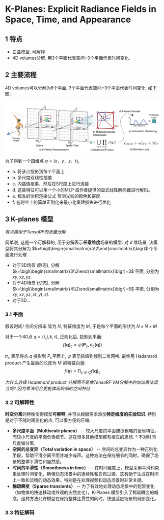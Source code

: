 # K-Planes: Explicit Radiance Fields in Space, Time, and Appearance

## 1 特点
- 白盒模型, 可解释
- 4D volumes分解. 用3个平面代表空间+3个平面代表时间变化. 

## 2 主要流程

4D volumes可以分解为6个平面, 3个平面代表空间+3个平面代表时间变化. 如下图:

![Alt text](image-9.png)

为了得到一个四维点 $q =(x，y，z，t)$, 
- a. 将该点投影到每个平面上
- b. 多尺度双线性插值
- c. 内插值相乘，然后在S尺度上进行连接
- d. 这些特征可以用一个小的MLP  或作者提供的显式线性解码器进行解码。
- e. 标准的体积渲染公式 预测光线的颜色和密度
- f. 在时空上的简单正则化来最小化重建损失进行优化


## 3 K-planes 模型

*有点类似于TensoRF的张量分解*

简单说, 这是一个可解释的, 用于分解表示**任意维度**场景的模型. 对 $d$ 维场景, 该模型将其分解为 $k=\bigl(\begin{smallmatrix}d\\2\end{smallmatrix}\bigr)$ 个平面进行处理

- 对于3D场景 (静态), 分解 $k=\bigl(\begin{smallmatrix}3\\2\end{smallmatrix}\bigr)=3$ 平面, 分别为 $xy, xz, yz$.
- 对于4D场景 (动态), 分解 $k=\bigl(\begin{smallmatrix}4\\2\end{smallmatrix}\bigr)=6$ 平面, 分别为 $xy, xz, yz, xt, yt, zt$.
- 对于5D...

### 3.1 平面

假设时间/ 空间分辨率 皆为 $N$, 特征维度为 $M$, 于是每个平面的形状为 $N{\times} N {\times} M$ 

对于一个4D点 $q=(i,j,k,\tau)$, 正则化后, 投影到平面:
$$f(\boldsymbol{q})_c=\psi(\mathbf{P}_c,\pi_c(\boldsymbol{q}))$$

$\pi_c$ 表示将点 $q$ 投影到 $P_c$平面上, $\psi$ 表示插值到规则二维网格. 最终用 Hadamard product 产生最后的长度为 M 的特征向量:
$$f(\boldsymbol{q})=\prod_{c\in C}f(\boldsymbol{q})_c$$

*为什么选择 Hadamard product 分解而不是像TensoRF VM分解中的加法乘法混合呢? 因为乘法组合更能体现局部的空间特征*


### 3.2 可解释性

**时空分离**的特性使得模型**可解释**, 并可以根据需求添加**特定维度的先验知识**. 特别是对于不随时间变化的点, 可以很方便的压缩. 

- **多尺度平面（Multiscale planes）** -- 较大尺度的平面捕捉粗略的全局特征，而较小尺度的平面负责细节。这在很多其他模型都有相应的思想. * 不对时间尺度做分离.  
- **空间的总变异（Total variation in space）** -- 空间的总变异作为一种正则化手段，帮助平滑空间平面并减少噪声。这种方法在保持细节的同时，确保了场景的整体平滑性和自然感。
- **时间的平滑性（Smoothness in time）** -- 在时间维度上，模型采用平滑约束来处理时间变化，确保动态场景中的连续性和自然过渡。这有助于生成在时间上一致和流畅的动态效果，特别是在处理视频和动态场景时非常关键。
- **稀疏瞬变（Sparse transients）** -- 为了有效地处理动态场景中的短暂变化（如物体的快速移动或外观的突然变化），K-Planes 模型引入了稀疏瞬变的概念。这种方法允许模型在保持整体连贯性的同时，快速适应场景的局部变化。

### 3.3 特征解码










